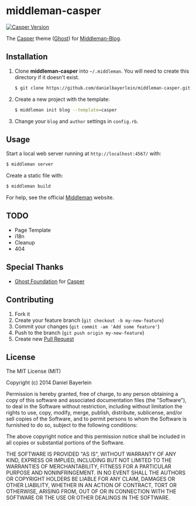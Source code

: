 # middleman-casper

[![Casper Version](https://img.shields.io/badge/Casper-1.1.3-brightgreen.svg?style=flat)](https://github.com/TryGhost/Casper)

The [Casper](https://github.com/TryGhost/Casper) theme
([Ghost](https://github.com/TryGhost/Ghost)) for
[Middleman-Blog](http://middlemanapp.com/basics/blogging/).

## Installation

1. Clone **middleman-casper** into `~/.middleman`.
   You will need to create this directory if it doesn't exist.
   ```bash
   $ git clone https://github.com/danielbayerlein/middleman-casper.git ~/.middleman/casper
   ```

2. Create a new project with the template:
   ```bash
   $ middleman init blog --template=casper
   ```

3. Change your `blog` and `author` settings in `config.rb`.

## Usage

Start a local web server running at `http://localhost:4567/` with:

```bash
$ middleman server
```

Create a static file with:

```bash
$ middleman build
```

For help, see the official [Middleman](http://middlemanapp.com) website.

## TODO
* Page Template
* i18n
* Cleanup
* 404

## Special Thanks
* [Ghost Foundation](https://github.com/TryGhost/Ghost) for
  [Casper](https://github.com/TryGhost/Casper)

## Contributing

1. Fork it
2. Create your feature branch (`git checkout -b my-new-feature`)
3. Commit your changes (`git commit -am 'Add some feature'`)
4. Push to the branch (`git push origin my-new-feature`)
5. Create new [Pull Request](../../pull/new/master)

## License

The MIT License (MIT)

Copyright (c) 2014 Daniel Bayerlein

Permission is hereby granted, free of charge, to any person obtaining a copy
of this software and associated documentation files (the "Software"), to deal
in the Software without restriction, including without limitation the rights
to use, copy, modify, merge, publish, distribute, sublicense, and/or sell
copies of the Software, and to permit persons to whom the Software is
furnished to do so, subject to the following conditions:

The above copyright notice and this permission notice shall be included in
all copies or substantial portions of the Software.

THE SOFTWARE IS PROVIDED "AS IS", WITHOUT WARRANTY OF ANY KIND, EXPRESS OR
IMPLIED, INCLUDING BUT NOT LIMITED TO THE WARRANTIES OF MERCHANTABILITY,
FITNESS FOR A PARTICULAR PURPOSE AND NONINFRINGEMENT. IN NO EVENT SHALL THE
AUTHORS OR COPYRIGHT HOLDERS BE LIABLE FOR ANY CLAIM, DAMAGES OR OTHER
LIABILITY, WHETHER IN AN ACTION OF CONTRACT, TORT OR OTHERWISE, ARISING FROM,
OUT OF OR IN CONNECTION WITH THE SOFTWARE OR THE USE OR OTHER DEALINGS IN
THE SOFTWARE.
